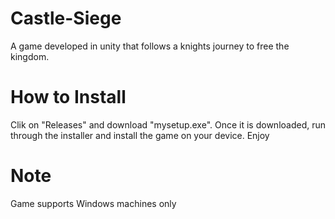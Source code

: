 # Castle-Siege
A game developed in unity that follows a knights journey to free the kingdom. 

# How to Install
Clik on "Releases" and download "mysetup.exe".
Once it is downloaded, run through the installer and install the game on your device.
Enjoy

# Note
Game supports Windows machines only
